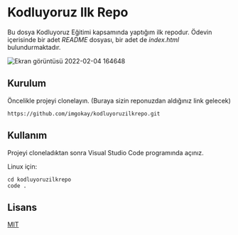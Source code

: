 # Kodluyoruz Ilk Repo

Bu dosya Kodluyoruz Eğitimi kapsamında yaptığım ilk repodur. Ödevin içerisinde bir adet *README* dosyası, bir adet de *index.html* bulundurmaktadır.

![Ekran görüntüsü 2022-02-04 164648](https://user-images.githubusercontent.com/35762337/152541620-e384a52c-7fb3-4b91-a4d8-2d80efaf7778.png)


## Kurulum

Öncelikle projeyi clonelayın. (Buraya sizin reponuzdan aldığınız link gelecek)
``` 
https://github.com/imgokay/kodluyoruzilkrepo.git
```  

## Kullanım

Projeyi cloneladıktan sonra Visual Studio Code programında açınız.

Linux için:
```  
cd kodluyoruzilkrepo
code .

```  
## Lisans

[MIT](https://choosealicense.com/licenses/mit/)
